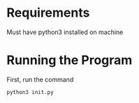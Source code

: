 # Requirements
Must have python3 installed on machine

# Running the Program
First, run the command 
```
python3 init.py
```